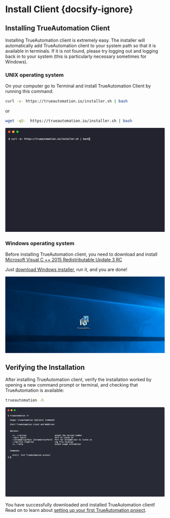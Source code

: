 # Install Client {docsify-ignore}
## Installing TrueAutomation Client

Installing TrueAutomation client is extremely easy. The installer will automatically add TrueAutomation client to your system path so that it is available in terminals.
If it is not found, please try logging out and logging back in to your system (this is particularly necessary sometimes for Windows).

### UNIX operating system

On your computer go to Terminal and install TrueAutomation Client by running this command:
```bash
curl -o- https://trueautomation.io/installer.sh | bash
```
or
```bash
wget -qO-  https://trueautomation.io/installer.sh | bash
```
![Unix](../_gif/install-unix.gif 'Install process')

### Windows operating system

Before installing TrueAutomation client, you need to download and install [Microsoft Visual C ++ 2015 Redistributable Update 3 RC](https://www.microsoft.com/en-us/download/details.aspx?id=52685) 

Just [download Windows installer](https://trueautomation.io/downloads/trueautomation-setup.exe), run it, and you are done!

  ![Windows](../_gif/install-windows.gif 'Windows installer')


## Verifying the Installation

After installing TrueAutomation client, verify the installation worked by opening a new command prompt or terminal, and checking that TrueAutomation is available:
```bash
trueautomation -h
```

![Help](../_images/ta-help-output.png 'Help output')

You have successfully downloaded and installed TrueAutomation client! Read on to learn about [setting up your first TrueAutomation project](/getting-started/project-setup.md).